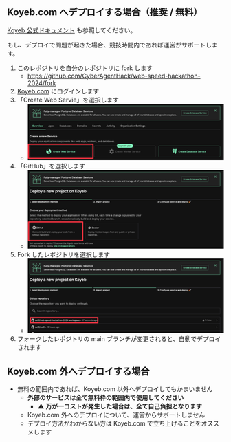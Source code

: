 ## Koyeb.com へデプロイする場合（推奨 / 無料）

[Koyeb 公式ドキュメント](https://www.koyeb.com/docs/build-and-deploy/build-from-git) も参照してください。

もし、デプロイで問題が起きた場合、競技時間内であれば運営がサポートします。

1. このレポジトリを自分のレポジトリに fork します
   - https://github.com/CyberAgentHack/web-speed-hackathon-2024/fork
2. [Koyeb.com](https://app.koyeb.com/auth/signin) にログインします
3. 「Create Web Servie」を選択します
   - ![](./assets/315193605-3af9858e-ac66-428d-84ad-20ff2138a17d.png)
4. 「GitHub」を選択します
   - ![](./assets/315193991-555ce520-c691-4857-b7a2-7425a5ee7dd0.png)
5. Fork したレポジトリを選択します
   - ![](./assets/315194852-25c04bd7-51c6-499a-acfa-d42226d8ea4e.png)
6. フォークしたレポジトリの main ブランチが変更されると、自動でデプロイされます

## Koyeb.com 外へデプロイする場合

- 無料の範囲内であれば、Koyeb.com 以外へデプロイしてもかまいません
  - **外部のサービスは全て無料枠の範囲内で使用してください**
    - :warning: **万が一コストが発生した場合は、全て自己負担となります**
  - Koyeb.com 外へのデプロイについて、運営からサポートしません
  - デプロイ方法がわからない方は Koyeb.com で立ち上げることをオススメします
